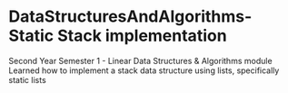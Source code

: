# DataStructuresAndAlgorithms-Static Stack implementation
Second Year Semester 1 - Linear Data Structures & Algorithms module
Learned how to implement a stack data structure using lists, specifically static lists